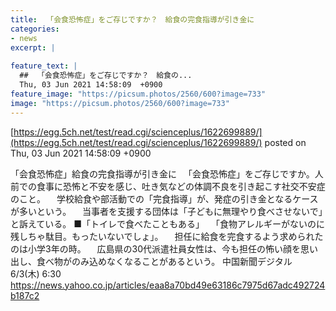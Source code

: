 ```yaml
---
title:  「会食恐怖症」をご存じですか？　給食の完食指導が引き金に  
categories:
- news
excerpt: |
  
feature_text: |
  ##  「会食恐怖症」をご存じですか？　給食の...
  Thu, 03 Jun 2021 14:58:09  +0900
feature_image: "https://picsum.photos/2560/600?image=733"
image: "https://picsum.photos/2560/600?image=733"
---
```


[https://egg.5ch.net/test/read.cgi/scienceplus/1622699889/](https://egg.5ch.net/test/read.cgi/scienceplus/1622699889/)
posted on Thu, 03 Jun 2021 14:58:09  +0900

<!--more-->

「会食恐怖症」給食の完食指導が引き金に 　「会食恐怖症」をご存じですか。人前での食事に恐怖と不安を感じ、吐き気などの体調不良を引き起こす社交不安症のこと。 　学校給食や部活動での「完食指導」が、発症の引き金となるケースが多いという。 　当事者を支援する団体は「子どもに無理やり食べさせないで」と訴えている。 ■「トイレで食べたこともある」 　「食物アレルギーがないのに残しちゃ駄目。もったいないでしょ」。 　担任に給食を完食するよう求められたのは小学3年の時。 　広島県の30代派遣社員女性は、今も担任の怖い顔を思い出し、食べ物がのみ込めなくなることがあるという。 中国新聞デジタル　6/3(木) 6:30 https://news.yahoo.co.jp/articles/eaa8a70bd49e63186c7975d67adc492724b187c2
